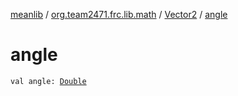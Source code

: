[meanlib](../../index.md) / [org.team2471.frc.lib.math](../index.md) / [Vector2](index.md) / [angle](./angle.md)

# angle

`val angle: `[`Double`](https://kotlinlang.org/api/latest/jvm/stdlib/kotlin/-double/index.html)